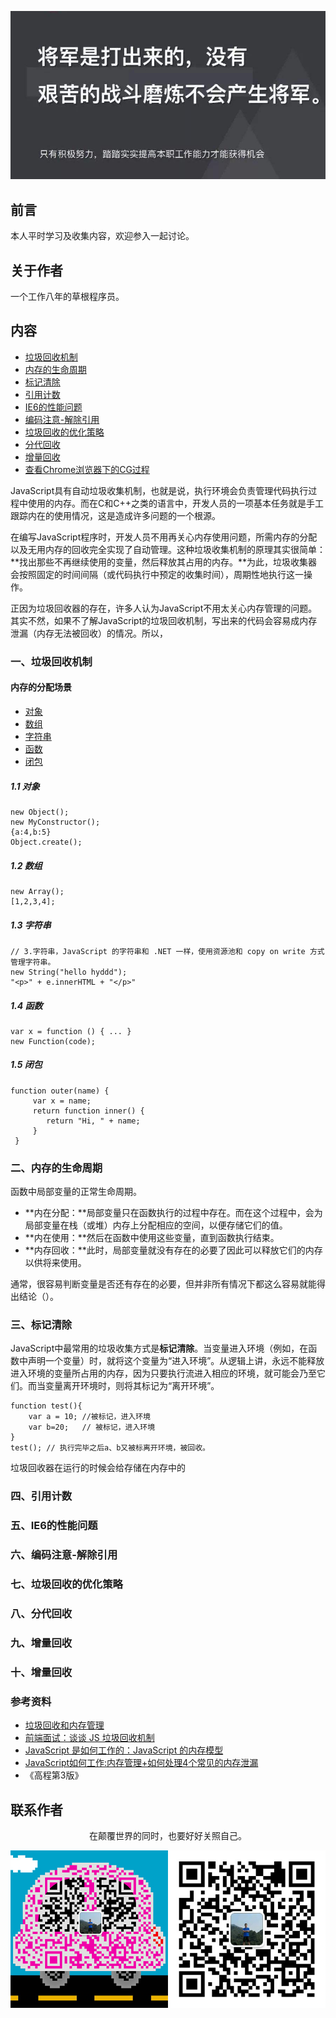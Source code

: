 ![image](../img/timg.jpg)
<br>

## 前言

本人平时学习及收集内容，欢迎参入一起讨论。

## 关于作者

一个工作八年的草根程序员。

## 内容

- [垃圾回收机制](#一垃圾回收机制)
- [内存的生命周期](#二内存的生命周期)
- [标记清除](#三标记清除)
- [引用计数](#四引用计数)
- [IE6的性能问题](#五IE6的性能问题)
- [编码注意-解除引用](#六编码注意-解除引用)
- [垃圾回收的优化策略](#七垃圾回收的优化策略)
- [分代回收](#八分代回收)
- [增量回收](#九增量回收)
- [查看Chrome浏览器下的CG过程](#十查看Chrome浏览器下的CG过程)

JavaScript具有自动垃圾收集机制，也就是说，执行环境会负责管理代码执行过程中使用的内存。而在C和C++之类的语言中，开发人员的一项基本任务就是手工跟踪内在的使用情况，这是造成许多问题的一个根源。

在编写JavaScript程序时，开发人员不用再关心内存使用问题，所需内存的分配以及无用内存的回收完全实现了自动管理。这种垃圾收集机制的原理其实很简单：**找出那些不再继续使用的变量，然后释放其占用的内存。**为此，垃圾收集器会按照固定的时间间隔（或代码执行中预定的收集时间），周期性地执行这一操作。

正因为垃圾回收器的存在，许多人认为JavaScript不用太关心内存管理的问题。其实不然，如果不了解JavaScript的垃圾回收机制，写出来的代码会容易成内存泄漏（内存无法被回收）的情况。所以，

### 一、垃圾回收机制

#### 内存的分配场景

- [对象](#1.1-对象)
- [数组](#1.2-数组)
- [字符串](#1.3-字符串)
- [函数](#1.4-函数)
- [闭包](#1.5-闭包)

##### 1.1 对象

```
new Object();
new MyConstructor();
{a:4,b:5}
Object.create();

```

##### 1.2 数组

```
new Array();
[1,2,3,4];

```

##### 1.3 字符串

```
// 3.字符串，JavaScript 的字符串和 .NET 一样，使用资源池和 copy on write 方式管理字符串。
new String("hello hyddd"); 
"<p>" + e.innerHTML + "</p>" 

```

##### 1.4 函数

```
var x = function () { ... } 
new Function(code); 

```

##### 1.5 闭包

```
function outer(name) {
     var x = name; 
     return function inner() { 
        return "Hi, " + name; 
     } 
 }

```

### 二、内存的生命周期

函数中局部变量的正常生命周期。

- **内在分配：**局部变量只在函数执行的过程中存在。而在这个过程中，会为局部变量在栈（或堆）内存上分配相应的空间，以便存储它们的值。
- **内在使用：**然后在函数中使用这些变量，直到函数执行结束。
- **内存回收：**此时，局部变量就没有存在的必要了因此可以释放它们的内存以供将来使用。

通常，很容易判断变量是否还有存在的必要，但并非所有情况下都这么容易就能得出结论（）。

### 三、标记清除

JavaScript中最常用的垃圾收集方式是**标记清除**。当变量进入环境（例如，在函数中声明一个变量）时，就将这个变量为“进入环境”。从逻辑上讲，永远不能释放进入环境的变量所占用的内存，因为只要执行流进入相应的环境，就可能会乃至它们。而当变量离开环境时，则将其标记为“离开环境”。

```
function test(){
    var a = 10; //被标记，进入环境
    var b=20;   // 被标记，进入环境
}
test(); // 执行完毕之后a、b又被标离开环境，被回收。

```
垃圾回收器在运行的时候会给存储在内存中的

### 四、引用计数

### 五、IE6的性能问题

### 六、编码注意-解除引用

### 七、垃圾回收的优化策略

### 八、分代回收

### 九、增量回收

### 十、增量回收

### 参考资料

- [垃圾回收和内存管理](https://github.com/stone0090/javascript-lessons/tree/master/2.6-GC&MemoryManagement)
- [前端面试：谈谈 JS 垃圾回收机制](https://github.com/qq449245884/xiaozhi/issues/36)
- [JavaScript 是如何工作的：JavaScript 的内存模型](https://github.com/qq449245884/xiaozhi/issues/21)
- [JavaScript如何工作:内存管理+如何处理4个常见的内存泄漏](https://github.com/qq449245884/xiaozhi/issues/3)
- 《高程第3版》

## 联系作者

<div align="center">
    <p>
        在颠覆世界的同时，也要好好关照自己。
    </p>
    <img src="../img/contact.png" />
</div>